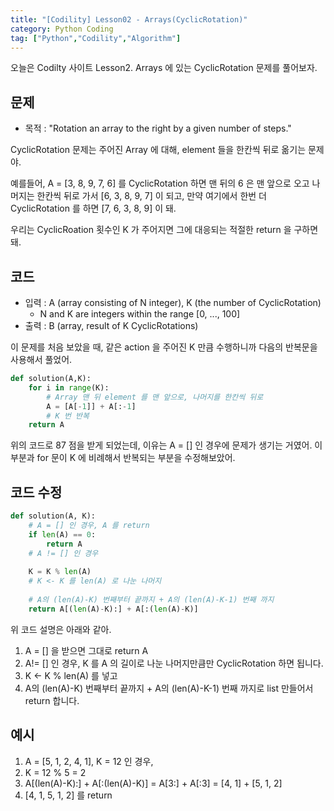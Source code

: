 ```yaml
---
title: "[Codility] Lesson02 - Arrays(CyclicRotation)"
category: Python Coding
tag: ["Python","Codility","Algorithm"]
---
```


오늘은 Codilty 사이트 Lesson2. Arrays 에 있는 CyclicRotation 문제를 풀어보자.

## 문제

 - 목적 : "Rotation an array to the right by a given number of steps."

CyclicRotation 문제는 주어진 Array 에 대해, element 들을 한칸씩 뒤로 옮기는 문제야.

예를들어, A = [3, 8, 9, 7, 6] 를 CyclicRotation 하면 맨 뒤의 6 은 맨 앞으로 오고 나머지는 한칸씩 뒤로 가서 [6, 3, 8, 9, 7] 이 되고, 만약 여기에서 한번 더 CyclicRotation 를 하면 [7, 6, 3, 8, 9] 이 돼.

우리는 CyclicRoation 횟수인 K 가 주어지면 그에 대응되는 적절한 return 을 구하면 돼. 

## 코드

 - 입력 : A (array consisting of N integer), K (the number of CyclicRotation)
   + N and K are integers within the range [0, ..., 100]
 - 출력 : B (array, result of K CyclicRotations)

이 문제를 처음 보았을 때, 같은 action 을 주어진 K 만큼 수행하니까 다음의 반복문을 사용해서 풀었어.

```python
def solution(A,K):
    for i in range(K):
        # Array 맨 뒤 element 를 맨 앞으로, 나머지를 한칸씩 뒤로
        A = [A[-1]] + A[:-1]
        # K 번 반복
    return A
```

위의 코드로 87 점을 받게 되었는데, 이유는 A = [] 인 경우에 문제가 생기는 거였어. 이 부분과 for 문이 K 에 비례해서 반복되는 부분을 수정해보았어.

## 코드 수정

```python
def solution(A, K):
    # A = [] 인 경우, A 를 return
    if len(A) == 0:
        return A
    # A != [] 인 경우
    
    K = K % len(A)  
    # K <- K 를 len(A) 로 나눈 나머지
    
    # A의 (len(A)-K) 번째부터 끝까지 + A의 (len(A)-K-1) 번째 까지
    return A[(len(A)-K):] + A[:(len(A)-K)]
```

위 코드 설명은 아래와 같아.

 1. A = [] 을 받으면 그대로 return A
 2. A!= [] 인 경우, K 를 A 의 길이로 나눈 나머지만큼만 CyclicRotation 하면 됩니다.
 3. K <- K % len(A) 를 넣고
 4. A의 (len(A)-K) 번째부터 끝까지 + A의 (len(A)-K-1) 번째 까지로 list 만들어서 return 합니다.

## 예시

 1. A = [5, 1, 2, 4, 1], K = 12 인 경우,
 2. K = 12 % 5 = 2
 3. A[(len(A)-K):] + A[:(len(A)-K)] = A[3:] + A[:3] = [4, 1] + [5, 1, 2]
 4. [4, 1, 5, 1, 2] 를 return



